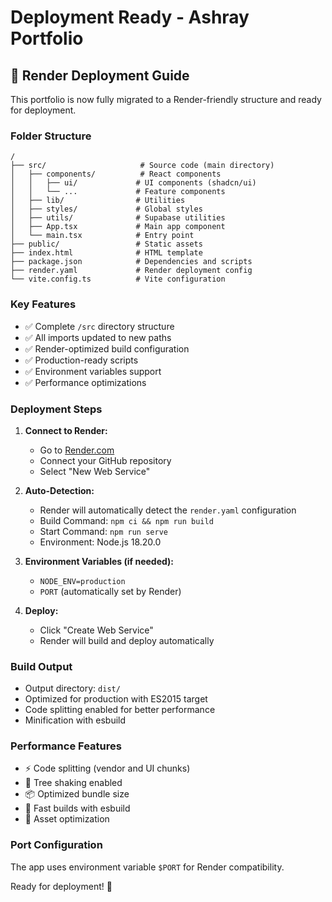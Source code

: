 # Deployment Ready - Ashray Portfolio

## 🚀 Render Deployment Guide

This portfolio is now fully migrated to a Render-friendly structure and ready for deployment.

### Folder Structure
```
/
├── src/                     # Source code (main directory)
│   ├── components/          # React components
│   │   ├── ui/             # UI components (shadcn/ui)
│   │   └── ...             # Feature components
│   ├── lib/                # Utilities
│   ├── styles/             # Global styles
│   ├── utils/              # Supabase utilities
│   ├── App.tsx             # Main app component
│   └── main.tsx            # Entry point
├── public/                 # Static assets
├── index.html              # HTML template
├── package.json            # Dependencies and scripts
├── render.yaml             # Render deployment config
└── vite.config.ts          # Vite configuration
```

### Key Features
- ✅ Complete `/src` directory structure
- ✅ All imports updated to new paths
- ✅ Render-optimized build configuration
- ✅ Production-ready scripts
- ✅ Environment variables support
- ✅ Performance optimizations

### Deployment Steps

1. **Connect to Render:**
   - Go to [Render.com](https://render.com)
   - Connect your GitHub repository
   - Select "New Web Service"

2. **Auto-Detection:**
   - Render will automatically detect the `render.yaml` configuration
   - Build Command: `npm ci && npm run build`
   - Start Command: `npm run serve`
   - Environment: Node.js 18.20.0

3. **Environment Variables (if needed):**
   - `NODE_ENV=production`
   - `PORT` (automatically set by Render)

4. **Deploy:**
   - Click "Create Web Service"
   - Render will build and deploy automatically

### Build Output
- Output directory: `dist/`
- Optimized for production with ES2015 target
- Code splitting enabled for better performance
- Minification with esbuild

### Performance Features
- ⚡ Code splitting (vendor and UI chunks)
- 🎯 Tree shaking enabled
- 📦 Optimized bundle size
- 🚀 Fast builds with esbuild
- 💾 Asset optimization

### Port Configuration
The app uses environment variable `$PORT` for Render compatibility.

Ready for deployment! 🎉